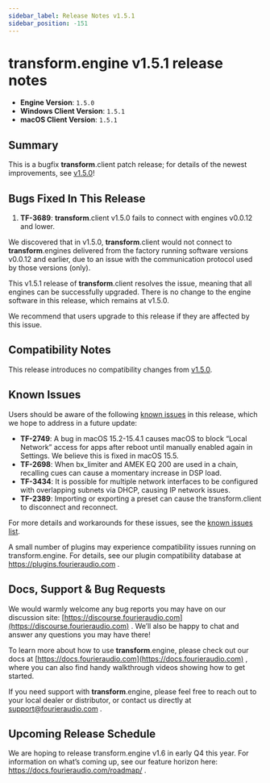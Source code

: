 ```yaml
---
sidebar_label: Release Notes v1.5.1
sidebar_position: -151
---
```


# transform.engine v1.5.1 release notes

- **Engine Version**: `1.5.0`
- **Windows Client Version**: `1.5.1`
- **macOS Client Version**: `1.5.1`

## Summary

This is a bugfix **transform**.client patch release; for details of the newest
improvements, see [v1.5.0](v1-5-0.md)!

## Bugs Fixed In This Release

1. **TF-3689**: **transform**.client v1.5.0 fails to connect with engines v0.0.12 and lower.

  We discovered that in v1.5.0, **transform**.client would not connect to **transform**.engines delivered from the factory
  running software versions v0.0.12 and earlier, due to an issue with the
  communication protocol used by those versions (only).

  This v1.5.1 release of **transform**.client resolves the issue, meaning that
  all engines can be successfully upgraded. There is no change to the engine software
  in this release, which remains at v1.5.0.

We recommend that users upgrade to this release if they are affected by this issue.

## Compatibility Notes
This release introduces no compatibility changes from [v1.5.0](v1-5-0.md).

## Known Issues

Users should be aware of the following [known issues](/manual/known-issues) in this release, which
we hope to address in a future update:

- **TF-2749**: A bug in macOS 15.2-15.4.1 causes macOS to block “Local Network” access for apps after reboot until manually enabled again in Settings. We believe this is fixed in macOS 15.5.
- **TF-2698**: When bx_limiter and AMEK EQ 200 are used in a chain, recalling cues can cause a momentary increase in DSP load.
- **TF-3434**: It is possible for multiple network interfaces to be configured with overlapping subnets via DHCP, causing IP network issues.
- **TF-2389**: Importing or exporting a preset can cause the transform.client to disconnect and reconnect.

For more details and workarounds for these issues, see the [known issues list](/manual/known-issues).

A small number of plugins may experience compatibility issues running on transform.engine.
For details, see our plugin compatibility database at https://plugins.fourieraudio.com .

## Docs, Support & Bug Requests

We would warmly welcome any bug reports you may have on our discussion site: [https://discourse.fourieraudio.com](https://discourse.fourieraudio.com) . We’ll also be happy to chat and answer any questions you may have there\!

To learn more about how to use **transform**.engine, please check out our docs at [https://docs.fourieraudio.com](https://docs.fourieraudio.com) , where you can also find handy walkthrough videos showing how to get started.

If you need support with **transform**.engine, please feel free to reach out to your local dealer or distributor, or contact us directly at [support@fourieraudio.com](mailto:support@fourieraudio.com) .

## Upcoming Release Schedule

We are hoping to release transform.engine v1.6 in early Q4 this year. For information on what’s coming up, see our feature horizon here: https://docs.fourieraudio.com/roadmap/ .
